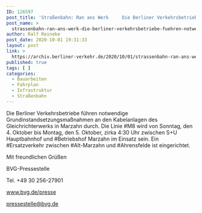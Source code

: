 ```yaml
---
ID: 126597
post_title: 'Straßenbahn: Ran ans Werk     Die Berliner Verkehrsbetriebe führen notwendige Grundinstandsetzungsmaßnahmen &#8230;, aus BVG'
post_name: >
  strassenbahn-ran-ans-werk-die-berliner-verkehrsbetriebe-fuehren-notwendige-grundinstandsetzungsmassnahmen-aus-bvg
author: Ralf Reineke
post_date: 2020-10-01 19:31:33
layout: post
link: >
  https://archiv.berliner-verkehr.de/2020/10/01/strassenbahn-ran-ans-werk-die-berliner-verkehrsbetriebe-fuehren-notwendige-grundinstandsetzungsmassnahmen-aus-bvg/
published: true
tags: [ ]
categories:
  - Bauarbeiten
  - Fahrplan
  - Infrastruktur
  - Straßenbahn
---
```

<p style="font-weight: 400;">Die Berliner Verkehrsbetriebe führen notwendige Grundinstandsetzungsmaßnahmen an den Kabelanlagen des Gleichrichterwerks in Marzahn durch. Die Linie #M8 wird von Sonntag, den 4. Oktober bis Montag, den 5. Oktober, zirka 4:30 Uhr zwischen S+U Hauptbahnhof und #Betriebshof Marzahn im Einsatz sein. Ein #Ersatzverkehr zwischen #Alt-Marzahn und #Ahrensfelde ist eingerichtet.</p>
<p style="font-weight: 400;">Mit freundlichen Grüßen</p>
<p style="font-weight: 400;">BVG-Pressestelle</p>
<p style="font-weight: 400;">Tel. +49 30 256-27901</p>
<p style="font-weight: 400;"><a href="http://www.bvg.de/presse" data-saferedirecturl="https://www.google.com/url?q=http://www.bvg.de/presse&amp;source=gmail&amp;ust=1601875595294000&amp;usg=AFQjCNHMpfE-GFYhJaL_aCClqT7RzEabTA">www.bvg.de/presse</a></p>
<p style="font-weight: 400;"><a href="mailto:pressestelle@bvg.de">pressestelle@bvg.de</a></p>